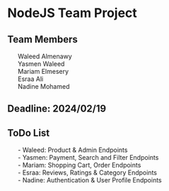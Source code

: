 <h1>NodeJS Team Project</h1>

<h2>Team Members</h2>

<ul>
    <il>Waleed Almenawy<br></il>
    <il>Yasmen Waleed<br></il>
    <il>Mariam Elmesery<br></il>
    <il>Esraa Ali<br></il>
    <il>Nadine Mohamed<br></il>
</ul>

<h2>Deadline: 2024/02/19</h2>

<h2>ToDo List</h2>

<ul>
    <il>
        - Waleed: Product & Admin Endpoints <br>
    </il>
    <il>
        - Yasmen: Payment, Search and Filter Endpoints<br>
    </il>
    <il>
        - Mariam: Shopping Cart, Order Endpoints<br>
    </il>
    <il>
        - Esraa: Reviews, Ratings & Category Endpoints<br>
    </il>
    <il>
        - Nadine: Authentication & User Profile Endpoints<br>
    </il>
</ul>

